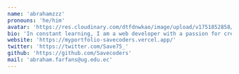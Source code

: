 ```yaml
---
name: 'abrahamzzz'
pronouns: 'he/him'
avatar: 'https://res.cloudinary.com/dtfdnwkao/image/upload/v1751852858/fd224c0f-c858-4a65-bf41-b52bddda762a_breypa.jpg'
bio: 'In constant learning, I am a web developer with a passion for creating innovative solutions. I enjoy working with Angular and .Net to build dynamic and responsive applications. My goal is to contribute to projects that make a positive impact on users and the community.'
website: 'https://myportfolio-savecoders.vercel.app/'
twitter: 'https://twitter.com/Save75_'
github: 'https://github.com/Savecoders'
mail: 'abraham.farfans@ug.edu.ec'
---
```

